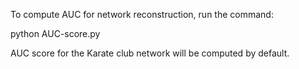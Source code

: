To compute AUC for network reconstruction, run the command:

python AUC-score.py

AUC score for the Karate club network will be computed by default.
